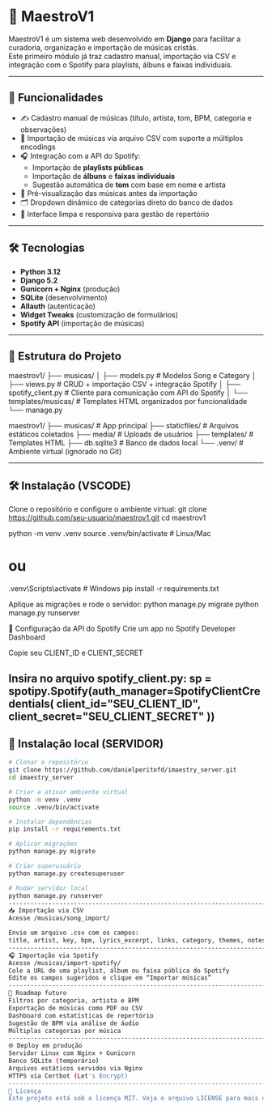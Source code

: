 # 🎼 MaestroV1

MaestroV1 é um sistema web desenvolvido em **Django** para facilitar a curadoria, organização e importação de músicas cristãs.  
Este primeiro módulo já traz cadastro manual, importação via CSV e integração com o Spotify para playlists, álbuns e faixas individuais.

-------------------------------------------------------------------------------------------

## 🚀 Funcionalidades

- ✍️ Cadastro manual de músicas (título, artista, tom, BPM, categoria e observações)
- 📂 Importação de músicas via arquivo CSV com suporte a múltiplos encodings
- 🎧 Integração com a API do Spotify:
  - Importação de **playlists públicas**
  - Importação de **álbuns** e **faixas individuais**
  - Sugestão automática de **tom** com base em nome e artista
- 👀 Pré-visualização das músicas antes da importação
- 🗂️ Dropdown dinâmico de categorias direto do banco de dados
- 📱 Interface limpa e responsiva para gestão de repertório

-------------------------------------------------------------------------------------------
## 🛠️ Tecnologias

- **Python 3.12**
- **Django 5.2**
- **Gunicorn + Nginx** (produção)
- **SQLite** (desenvolvimento)
- **Allauth** (autenticação)
- **Widget Tweaks** (customização de formulários)
- **Spotify API** (importação de músicas)

-------------------------------------------------------------------------------------------
## 🧱 Estrutura do Projeto

maestrov1/
├── musicas/
│ ├── models.py # Modelos Song e Category
│ ├── views.py # CRUD + importação CSV + integração Spotify
│ ├── spotify_client.py # Cliente para comunicação com API do Spotify
│ └── templates/musicas/ # Templates HTML organizados por funcionalidade
└── manage.py

maestrov1/
├── musicas/                # App principal
├── staticfiles/            # Arquivos estáticos coletados
├── media/                  # Uploads de usuários
├── templates/              # Templates HTML
├── db.sqlite3              # Banco de dados local
└── .venv/                  # Ambiente virtual (ignorado no Git)

-------------------------------------------------------------------------------------------
## 🛠️ Instalação (VSCODE)

Clone o repositório e configure o ambiente virtual:
git clone https://github.com/seu-usuario/maestrov1.git
cd maestrov1

python -m venv .venv
source .venv/bin/activate   # Linux/Mac
# ou
.venv\Scripts\activate      # Windows
pip install -r requirements.txt

Aplique as migrações e rode o servidor:
python manage.py migrate
python manage.py runserver

🔐 Configuração da API do Spotify
Crie um app no Spotify Developer Dashboard

Copie seu CLIENT_ID e CLIENT_SECRET

Insira no arquivo spotify_client.py:
sp = spotipy.Spotify(auth_manager=SpotifyClientCredentials(
    client_id="SEU_CLIENT_ID",
    client_secret="SEU_CLIENT_SECRET"
))
-------------------------------------------------------------------------------------------
## 🚀 Instalação local (SERVIDOR)

```bash
# Clonar o repositório
git clone https://github.com/danielperitofd/imaestry_server.git
cd imaestry_server

# Criar e ativar ambiente virtual
python -m venv .venv
source .venv/bin/activate

# Instalar dependências
pip install -r requirements.txt

# Aplicar migrações
python manage.py migrate

# Criar superusuário
python manage.py createsuperuser

# Rodar servidor local
python manage.py runserver
-------------------------------------------------------------------------------------------
📥 Importação via CSV
Acesse /musicas/song_import/

Envie um arquivo .csv com os campos:
title, artist, key, bpm, lyrics_excerpt, links, category, themes, notes
-------------------------------------------------------------------------------------------
🎧 Importação via Spotify
Acesse /musicas/import-spotify/
Cole a URL de uma playlist, álbum ou faixa pública do Spotify
Edite os campos sugeridos e clique em “Importar músicas”
-------------------------------------------------------------------------------------------
📌 Roadmap futuro
Filtros por categoria, artista e BPM
Exportação de músicas como PDF ou CSV
Dashboard com estatísticas de repertório
Sugestão de BPM via análise de áudio
Múltiplas categorias por música
-------------------------------------------------------------------------------------------
🌐 Deploy em produção
Servidor Linux com Nginx + Gunicorn
Banco SQLite (temporário)
Arquivos estáticos servidos via Nginx
HTTPS via Certbot (Let's Encrypt)
-------------------------------------------------------------------------------------------
📄 Licença
Este projeto está sob a licença MIT. Veja o arquivo LICENSE para mais detalhes.
